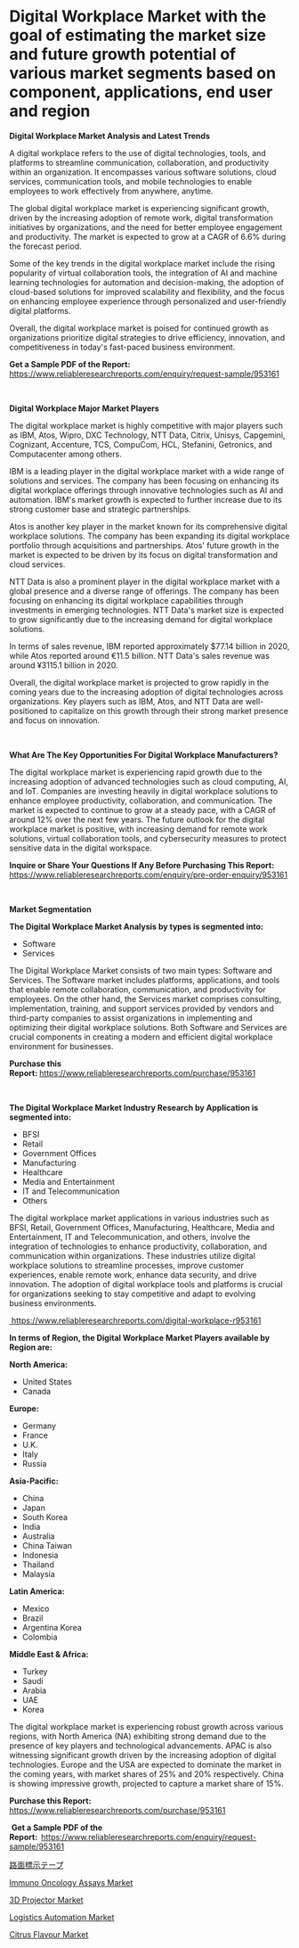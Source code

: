 <p><h1>Digital Workplace Market with the goal of estimating the market size and future growth potential of various market segments based on component, applications, end user and region</h1></p><p><strong>Digital Workplace Market Analysis and Latest Trends</strong></p>
<p><p>A digital workplace refers to the use of digital technologies, tools, and platforms to streamline communication, collaboration, and productivity within an organization. It encompasses various software solutions, cloud services, communication tools, and mobile technologies to enable employees to work effectively from anywhere, anytime.</p><p>The global digital workplace market is experiencing significant growth, driven by the increasing adoption of remote work, digital transformation initiatives by organizations, and the need for better employee engagement and productivity. The market is expected to grow at a CAGR of 6.6% during the forecast period.</p><p>Some of the key trends in the digital workplace market include the rising popularity of virtual collaboration tools, the integration of AI and machine learning technologies for automation and decision-making, the adoption of cloud-based solutions for improved scalability and flexibility, and the focus on enhancing employee experience through personalized and user-friendly digital platforms.</p><p>Overall, the digital workplace market is poised for continued growth as organizations prioritize digital strategies to drive efficiency, innovation, and competitiveness in today's fast-paced business environment.</p></p>
<p><strong>Get a Sample PDF of the Report:&nbsp;</strong> <a href="https://www.reliableresearchreports.com/enquiry/request-sample/953161">https://www.reliableresearchreports.com/enquiry/request-sample/953161</a></p>
<p>&nbsp;</p>
<p><strong>Digital Workplace Major Market Players</strong></p>
<p><p>The digital workplace market is highly competitive with major players such as IBM, Atos, Wipro, DXC Technology, NTT Data, Citrix, Unisys, Capgemini, Cognizant, Accenture, TCS, CompuCom, HCL, Stefanini, Getronics, and Computacenter among others.</p><p>IBM is a leading player in the digital workplace market with a wide range of solutions and services. The company has been focusing on enhancing its digital workplace offerings through innovative technologies such as AI and automation. IBM's market growth is expected to further increase due to its strong customer base and strategic partnerships.</p><p>Atos is another key player in the market known for its comprehensive digital workplace solutions. The company has been expanding its digital workplace portfolio through acquisitions and partnerships. Atos' future growth in the market is expected to be driven by its focus on digital transformation and cloud services.</p><p>NTT Data is also a prominent player in the digital workplace market with a global presence and a diverse range of offerings. The company has been focusing on enhancing its digital workplace capabilities through investments in emerging technologies. NTT Data's market size is expected to grow significantly due to the increasing demand for digital workplace solutions.</p><p>In terms of sales revenue, IBM reported approximately $77.14 billion in 2020, while Atos reported around €11.5 billion. NTT Data's sales revenue was around ¥3115.1 billion in 2020.</p><p>Overall, the digital workplace market is projected to grow rapidly in the coming years due to the increasing adoption of digital technologies across organizations. Key players such as IBM, Atos, and NTT Data are well-positioned to capitalize on this growth through their strong market presence and focus on innovation.</p></p>
<p>&nbsp;</p>
<p><strong>What Are The Key Opportunities For Digital Workplace Manufacturers?</strong></p>
<p><p>The digital workplace market is experiencing rapid growth due to the increasing adoption of advanced technologies such as cloud computing, AI, and IoT. Companies are investing heavily in digital workplace solutions to enhance employee productivity, collaboration, and communication. The market is expected to continue to grow at a steady pace, with a CAGR of around 12% over the next few years. The future outlook for the digital workplace market is positive, with increasing demand for remote work solutions, virtual collaboration tools, and cybersecurity measures to protect sensitive data in the digital workspace.</p></p>
<p><strong>Inquire or Share Your Questions If Any Before Purchasing This Report:</strong> <a href="https://www.reliableresearchreports.com/enquiry/pre-order-enquiry/953161">https://www.reliableresearchreports.com/enquiry/pre-order-enquiry/953161</a></p>
<p>&nbsp;</p>
<p><strong>Market Segmentation</strong></p>
<p><strong>The Digital Workplace Market Analysis by types is segmented into:</strong></p>
<p><ul><li>Software</li><li>Services</li></ul></p>
<p><p>The Digital Workplace Market consists of two main types: Software and Services. The Software market includes platforms, applications, and tools that enable remote collaboration, communication, and productivity for employees. On the other hand, the Services market comprises consulting, implementation, training, and support services provided by vendors and third-party companies to assist organizations in implementing and optimizing their digital workplace solutions. Both Software and Services are crucial components in creating a modern and efficient digital workplace environment for businesses.</p></p>
<p><strong>Purchase this Report:&nbsp;</strong><a href="https://www.reliableresearchreports.com/purchase/953161">https://www.reliableresearchreports.com/purchase/953161</a></p>
<p>&nbsp;</p>
<p><strong>The Digital Workplace Market Industry Research by Application is segmented into:</strong></p>
<p><ul><li>BFSI</li><li>Retail</li><li>Government Offices</li><li>Manufacturing</li><li>Healthcare</li><li>Media and Entertainment</li><li>IT and Telecommunication</li><li>Others</li></ul></p>
<p><p>The digital workplace market applications in various industries such as BFSI, Retail, Government Offices, Manufacturing, Healthcare, Media and Entertainment, IT and Telecommunication, and others, involve the integration of technologies to enhance productivity, collaboration, and communication within organizations. These industries utilize digital workplace solutions to streamline processes, improve customer experiences, enable remote work, enhance data security, and drive innovation. The adoption of digital workplace tools and platforms is crucial for organizations seeking to stay competitive and adapt to evolving business environments.</p></p>
<p><a href="https://www.reliableresearchreports.com/digital-workplace-r953161">&nbsp;https://www.reliableresearchreports.com/digital-workplace-r953161</a></p>
<p><strong>In terms of Region, the Digital Workplace Market Players available by Region are:</strong></p>
<p>
    <p> <strong> North America: </strong>
        <ul>
            <li>United States</li>
            <li>Canada</li>
        </ul>
        </p> 
    <p> <strong> Europe: </strong>
        <ul>
            <li>Germany</li>
            <li>France</li>
            <li>U.K.</li>
            <li>Italy</li>
            <li>Russia</li>
        </ul>
        </p> 
    <p> <strong> Asia-Pacific: </strong>
        <ul>
            <li>China</li>
            <li>Japan</li>
            <li>South Korea</li>
            <li>India</li>
            <li>Australia</li>
            <li>China Taiwan</li>
            <li>Indonesia</li>
            <li>Thailand</li>
            <li>Malaysia</li>
        </ul>
        </p> 
    <p> <strong> Latin America: </strong>
        <ul>
            <li>Mexico</li>
            <li>Brazil</li>
            <li>Argentina Korea</li>
            <li>Colombia</li>
        </ul>
        </p> 
    <p> <strong> Middle East & Africa: </strong>
        <ul>
            <li>Turkey</li>
            <li>Saudi</li>
            <li>Arabia</li>
            <li>UAE</li>
            <li>Korea</li>
        </ul>
    </p>
    </p>
<p><p>The digital workplace market is experiencing robust growth across various regions, with North America (NA) exhibiting strong demand due to the presence of key players and technological advancements. APAC is also witnessing significant growth driven by the increasing adoption of digital technologies. Europe and the USA are expected to dominate the market in the coming years, with market shares of 25% and 20% respectively. China is showing impressive growth, projected to capture a market share of 15%.</p></p>
<p><strong>Purchase this Report: </strong><a href="https://www.reliableresearchreports.com/purchase/953161">https://www.reliableresearchreports.com/purchase/953161</a></p>
<p>&nbsp;<strong>Get a Sample PDF of the Report:&nbsp;&nbsp;</strong><a href="https://www.reliableresearchreports.com/enquiry/request-sample/953161">https://www.reliableresearchreports.com/enquiry/request-sample/953161</a></p>
<p><strong></strong></p>
<p><p><a href="https://github.com/bucuel854722/Market-Research-Report-List-2/blob/main/105697053582.md">路面標示テープ</a></p><p><a href="https://github.com/fiixsa/Market-Research-Report-List-2/blob/main/immuno-oncology-assays-market.md">Immuno Oncology Assays Market</a></p><p><a href="https://www.linkedin.com/pulse/analyzing-3d-projector-market-global-industry-perspective-forecast-i4ike?trackingId=tKSszQua30aklQHl6fgv8w%3D%3D">3D Projector Market</a></p><p><a href="https://github.com/cecuraprangm/Market-Research-Report-List-2/blob/main/logistics-automation-market.md">Logistics Automation Market</a></p><p><a href="https://www.linkedin.com/pulse/citrus-flavour-market-trends-forecast-competitive-analysis-2031-m1agc?trackingId=35Tq0bFnzLuiTcvn3LrS7g%3D%3D">Citrus Flavour Market</a></p></p>
